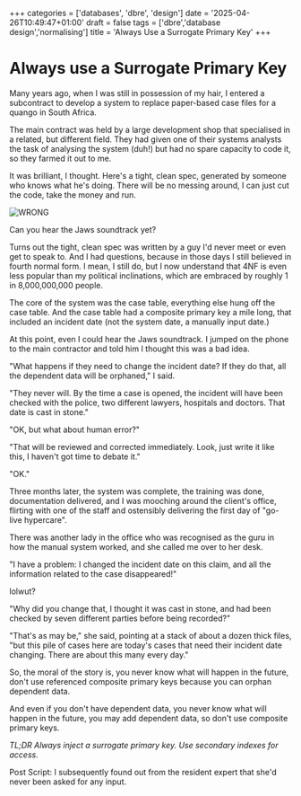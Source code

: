 +++
categories = ['databases', 'dbre', 'design']
date = '2025-04-26T10:49:47+01:00'
draft = false
tags = ['dbre','database design','normalising']
title = 'Always Use a Surrogate Primary Key'
+++

# Always use a Surrogate Primary Key

Many years ago, when I was still in possession of my hair, I entered a subcontract to develop a system to replace paper-based case files for a quango in South Africa.

The main contract was held by a large development shop that specialised in a related, but different field. They had given one of their systems analysts the task of analysing the system (duh!) but had no spare capacity to code it, so they farmed it out to me.

It was brilliant, I thought. Here's a tight, clean spec, generated by someone who knows what he's doing. There will be no messing around, I can just cut the code, take the money and run.

![WRONG](/images/wrong.jpg)

Can you hear the Jaws soundtrack yet?

Turns out the tight, clean spec was written by a guy I'd never meet or even get to speak to. And I had questions, because in those days I still believed in fourth normal form. I mean, I still do, but I now understand that 4NF is even less popular than my political inclinations, which are embraced by roughly 1 in 8,000,000,000 people.

The core of the system was the case table, everything else hung off the case table. And the case table had a composite primary key a mile long, that included an incident date (not the system date, a manually input date.)

At this point, even I could hear the Jaws soundtrack. I jumped on the phone to the main contractor and told him I thought this was a bad idea.

"What happens if they need to change the incident date? If they do that, all the dependent data will be orphaned," I said.

"They never will. By the time a case is opened, the incident will have been checked with the police, two different lawyers, hospitals and doctors. That date is cast in stone."

"OK, but what about human error?"

"That will be reviewed and corrected immediately. Look, just write it like this, I haven't got time to debate it."

"OK."

Three months later, the system was complete, the training was done, documentation delivered, and I was mooching around the client's office, flirting with one of the staff and ostensibly delivering the first day of "go-live hypercare".

There was another lady in the office who was recognised as the guru in how the manual system worked, and she called me over to her desk.

"I have a problem: I changed the incident date on this claim, and all the information related to the case disappeared!"

lolwut?

"Why did you change that, I thought it was cast in stone, and had been checked by seven different parties before being recorded?"

"That's as may be," she said, pointing at a stack of about a dozen thick files, "but this pile of cases here are today's cases that need their incident date changing. There are about this many every day."

So, the moral of the story is, you never know what will happen in the future, don't use referenced composite primary keys because you can orphan dependent data.

And even if you don't have dependent data, you never know what will happen in the future, you may add dependent data, so don't use composite primary keys.

*TL;DR Always inject a surrogate primary key. Use secondary indexes for access.*

Post Script: I subsequently found out from the resident expert that she'd never been asked for any input.

